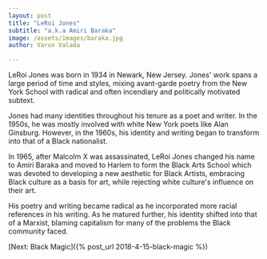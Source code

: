 ```yaml
---
layout: post
title: "LeRoi Jones"
subtitle: "a.k.a Amiri Baraka"
image: /assets/images/baraka.jpg
author: Varun Valada

---
```

LeRoi Jones was born in 1934 in Newark, New Jersey. Jones' work spans a large
period of time and styles, mixing avant-garde poetry from the New York School
with radical and often incendiary and politically motivated subtext.

Jones had many identities throughout his tenure as a poet and writer. In the
1950s, he was mostly involved with white New York poets like Alan Ginsburg.
However, in the 1960s, his identity and writing began to transform into that
of a Black nationalist.

In 1965, after Malcolm X was assassinated, LeRoi Jones changed his name to
Amiri Baraka and moved to Harlem to form the Black Arts School which was
devoted to developing a new aesthetic for Black Artists, embracing Black
culture as a basis for art, while rejecting white culture's influence on
their art.

His poetry and writing became radical as he incorporated
more racial references in his writing. As he matured further, his identity
shifted into that of a Marxist, blaming capitalism for many of the problems
the Black community faced.

[Next: Black Magic]({% post_url 2018-4-15-black-magic %})

